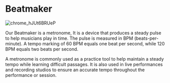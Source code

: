 # Beatmaker
![chrome_hJUt6BRUeP](https://user-images.githubusercontent.com/24248752/191550157-fcf3f4fc-f5a0-4e51-8f60-c2d5f51738c7.png)

Our Beatmaker is a metronome, It is a device that produces a steady pulse to help musicians play in time. The pulse is measured in BPM (beats-per-minute). A tempo marking of 60 BPM equals one beat per second, while 120 BPM equals two beats per second.

A metronome is commonly used as a practice tool to help maintain a steady tempo while learning difficult passages. It is also used in live performances and recording studios to ensure an accurate tempo throughout the performance or session.
